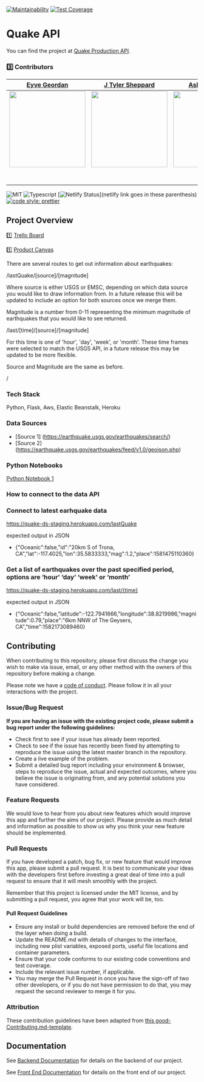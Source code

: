 
[![Maintainability](https://api.codeclimate.com/v1/badges/9a013b0434bf5dabd26c/maintainability)](https://codeclimate.com/github/Lambda-School-Labs/quake-ds/maintainability)
[![Test Coverage](https://api.codeclimate.com/v1/badges/9a013b0434bf5dabd26c/test_coverage)](https://codeclimate.com/github/Lambda-School-Labs/quake-ds/test_coverage)


# Quake API

You can find the project at [Quake Production API](https://quake-ds-production.herokuapp.com).


### 3️⃣ Contributors


|                                       [Eyve Geordan](https://github.com/eyvonne)                                        |                                       [J Tyler Sheppard](https://github.com/jtsheppard)                                        |                                       [Ashwin Swamy](https://github.com/ash12hub)                                        |
| :-----------------------------------------------------------------------------------------------------------: | :-----------------------------------------------------------------------------------------------------------: | :-----------------------------------------------------------------------------------------------------------: |
|                      [<img src="https://github.com/Lambda-School-Labs/quake-ds/blob/Documentation/IMG_1754%202.jpg" width = "200" />](https://github.com/eyvonne)                       |                      [<img src="https://github.com/Lambda-School-Labs/quake-ds/blob/Documentation/Tyler.jpg" width = "200" />](https://github.com/jtsheppard)                       |                      [<img src="https://github.com/Lambda-School-Labs/quake-ds/blob/Documentation/ashwin.jpg" width = "200" />](https://github.com/ash12hub)                      |
|                 [<img src="https://github.com/favicon.ico" width="15"> ](https://github.com/eyvonne)                 |            [<img src="https://github.com/favicon.ico" width="15"> ](https://github.com/jtsheppard)             |           [<img src="https://github.com/favicon.ico" width="15"> ](https://github.com/ash12hub)            |
| [ <img src="https://static.licdn.com/sc/h/al2o9zrvru7aqj8e1x2rzsrca" width="15"> ](https://www.linkedin.com/in/eyvonne-geordan-2a2b55168/) | [ <img src="https://static.licdn.com/sc/h/al2o9zrvru7aqj8e1x2rzsrca" width="15"> ](https://www.linkedin.com/in/jtsheppard/) | [ <img src="https://static.licdn.com/sc/h/al2o9zrvru7aqj8e1x2rzsrca" width="15"> ](https://www.linkedin.com/) |




![MIT](https://img.shields.io/packagist/l/doctrine/orm.svg)
![Typescript](https://img.shields.io/npm/types/typescript.svg?style=flat)
[![Netlify Status](https://api.netlify.com/api/v1/badges/b5c4db1c-b10d-42c3-b157-3746edd9e81d/deploy-status)](netlify link goes in these parenthesis)
[![code style: prettier](https://img.shields.io/badge/code_style-prettier-ff69b4.svg?style=flat-square)](https://github.com/prettier/prettier)

## Project Overview


1️⃣ [Trello Board](https://trello.com/b/5WH9iB9n/labspt7-quake)

1️⃣ [Product Canvas](https://www.notion.so/User-Research-8cd64de109404266b2537457a426738d)

There are several routes to get out information about earthquakes:

/lastQuake/[source]/[magnitude]

Where source is either USGS or EMSC, depending on which data source you would like to draw information from. In a future release this will be updated to include an option for both sources once we merge them.

Magnitude is a number from 0-11 representing the minimum magnitude of earthquakes that you would like to see returned.


/last/[time]/[source]/[magnitude]

For this time is one of 'hour', 'day', 'week', or 'month'. These time frames were selected to match the USGS API, in a future release this may be updated to be more flexible.

Source and Magnitude are the same as before.

/

### Tech Stack

Python, Flask, Aws, Elastic Beanstalk, Heroku

### Data Sources

-   [Source 1] (https://earthquake.usgs.gov/earthquakes/search/)
-   [Source 2] (https://earthquake.usgs.gov/earthquakes/feed/v1.0/geojson.php)

### Python Notebooks

[Python Notebook 1](https://colab.research.google.com/drive/1g_zGrP7LCK4FNdJycQQcRJ_22iKL0_F6)


### How to connect to the data API
### Connect to latest earhquake data

https://quake-ds-staging.herokuapp.com/lastQuake

expected output in JSON
 - {"Oceanic":false,"id":"20km S of Trona, CA","lat":-117.4025,"lon":35.5833333,"mag":1.2,"place":1581475110360}

### Get a list of earthquakes over the past specified period, options are ‘hour’ ‘day’ ‘week’ or ‘month’
https://quake-ds-staging.herokuapp.com/last/{time}

expected output in JSON
 - {"Oceanic":false,"latitude":-122.7941666,"longitude":38.8219986,"magnitude":0.79,"place":"6km NNW of The Geysers, CA","time":1582173089460}


## Contributing

When contributing to this repository, please first discuss the change you wish to make via issue, email, or any other method with the owners of this repository before making a change.

Please note we have a [code of conduct](./code_of_conduct.md.md). Please follow it in all your interactions with the project.

### Issue/Bug Request

 **If you are having an issue with the existing project code, please submit a bug report under the following guidelines:**
 - Check first to see if your issue has already been reported.
 - Check to see if the issue has recently been fixed by attempting to reproduce the issue using the latest master branch in the repository.
 - Create a live example of the problem.
 - Submit a detailed bug report including your environment & browser, steps to reproduce the issue, actual and expected outcomes,  where you believe the issue is originating from, and any potential solutions you have considered.

### Feature Requests

We would love to hear from you about new features which would improve this app and further the aims of our project. Please provide as much detail and information as possible to show us why you think your new feature should be implemented.

### Pull Requests

If you have developed a patch, bug fix, or new feature that would improve this app, please submit a pull request. It is best to communicate your ideas with the developers first before investing a great deal of time into a pull request to ensure that it will mesh smoothly with the project.

Remember that this project is licensed under the MIT license, and by submitting a pull request, you agree that your work will be, too.

#### Pull Request Guidelines

- Ensure any install or build dependencies are removed before the end of the layer when doing a build.
- Update the README.md with details of changes to the interface, including new plist variables, exposed ports, useful file locations and container parameters.
- Ensure that your code conforms to our existing code conventions and test coverage.
- Include the relevant issue number, if applicable.
- You may merge the Pull Request in once you have the sign-off of two other developers, or if you do not have permission to do that, you may request the second reviewer to merge it for you.

### Attribution

These contribution guidelines have been adapted from [this good-Contributing.md-template](https://gist.github.com/PurpleBooth/b24679402957c63ec426).

## Documentation

See [Backend Documentation](https://github.com/Lambda-School-Labs/quake-fe/blob/master/README.md) for details on the backend of our project.

See [Front End Documentation](https://github.com/Lambda-School-Labs/quake-be/blob/master/README.md) for details on the front end of our project.
